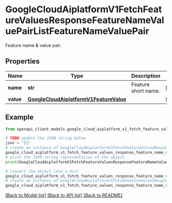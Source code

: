 # GoogleCloudAiplatformV1FetchFeatureValuesResponseFeatureNameValuePairListFeatureNameValuePair

Feature name & value pair.

## Properties

Name | Type | Description | Notes
------------ | ------------- | ------------- | -------------
**name** | **str** | Feature short name. | [optional] 
**value** | [**GoogleCloudAiplatformV1FeatureValue**](GoogleCloudAiplatformV1FeatureValue.md) |  | [optional] 

## Example

```python
from openapi_client.models.google_cloud_aiplatform_v1_fetch_feature_values_response_feature_name_value_pair_list_feature_name_value_pair import GoogleCloudAiplatformV1FetchFeatureValuesResponseFeatureNameValuePairListFeatureNameValuePair

# TODO update the JSON string below
json = "{}"
# create an instance of GoogleCloudAiplatformV1FetchFeatureValuesResponseFeatureNameValuePairListFeatureNameValuePair from a JSON string
google_cloud_aiplatform_v1_fetch_feature_values_response_feature_name_value_pair_list_feature_name_value_pair_instance = GoogleCloudAiplatformV1FetchFeatureValuesResponseFeatureNameValuePairListFeatureNameValuePair.from_json(json)
# print the JSON string representation of the object
print(GoogleCloudAiplatformV1FetchFeatureValuesResponseFeatureNameValuePairListFeatureNameValuePair.to_json())

# convert the object into a dict
google_cloud_aiplatform_v1_fetch_feature_values_response_feature_name_value_pair_list_feature_name_value_pair_dict = google_cloud_aiplatform_v1_fetch_feature_values_response_feature_name_value_pair_list_feature_name_value_pair_instance.to_dict()
# create an instance of GoogleCloudAiplatformV1FetchFeatureValuesResponseFeatureNameValuePairListFeatureNameValuePair from a dict
google_cloud_aiplatform_v1_fetch_feature_values_response_feature_name_value_pair_list_feature_name_value_pair_from_dict = GoogleCloudAiplatformV1FetchFeatureValuesResponseFeatureNameValuePairListFeatureNameValuePair.from_dict(google_cloud_aiplatform_v1_fetch_feature_values_response_feature_name_value_pair_list_feature_name_value_pair_dict)
```
[[Back to Model list]](../README.md#documentation-for-models) [[Back to API list]](../README.md#documentation-for-api-endpoints) [[Back to README]](../README.md)


